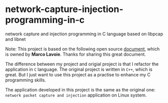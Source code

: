 # network-capture-injection-programming-in-c
network capture and  injection programming in C language based on libpcap  and libnet

Note: This project is based on the following open source [document](http://tcpip.marcolavoie.ca/index.html), which is owned by **Marco Lavoie**. Thanks for sharing this great document. 


The difference between my project and origial project is that I refactor the application in `C` language. The original project is written in `C++`, which is great. But I just want to use this project as a practise to enhance my C programming skills. 

The application developed in this project is the same as the original one: `network packet capture and injection` application on Linux system. 




